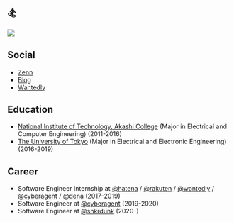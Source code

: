 ## 🏂

![](https://img.shields.io/twitter/follow/rinchsan?label=Twitter&style=social)

## Social

- [Zenn](https://zenn.dev/rinchsan)
- [Blog](http://snowman-mh.hatenablog.com/)
- [Wantedly](https://www.wantedly.com/users/19601398)

## Education

- [National Institute of Technology, Akashi College](https://www.akashi.ac.jp/) (Major in Electrical and Computer Engineering) (2011-2016)
- [The University of Tokyo](https://www.u-tokyo.ac.jp/) (Major in Electrical and Electronic Engineering) (2016-2019)

## Career

- Software Engineer Internship at [@hatena](https://github.com/hatena) / [@rakuten](https://github.com/rakutentech) / [@wantedly](https://github.com/wantedly) / [@cyberagent](https://github.com/cyberagent) / [@dena](https://github.com/dena) (2017-2019)
- Software Engineer at [@cyberagent](https://github.com/cyberagent) (2019-2020)
- Software Engineer at [@snkrdunk](https://github.com/snkrdunk) (2020-)
